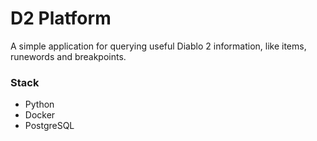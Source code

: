 # D2 Platform

A simple application for querying useful Diablo 2 information, like items, runewords and breakpoints.

### Stack
* Python
* Docker
* PostgreSQL